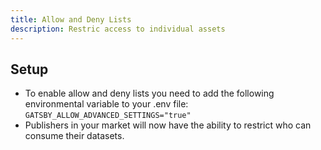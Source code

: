```yaml
---
title: Allow and Deny Lists
description: Restric access to individual assets
---
```


## Setup

- To enable allow and deny lists you need to add the following environmental variable to your .env file: `GATSBY_ALLOW_ADVANCED_SETTINGS="true"`
- Publishers in your market will now have the ability to restrict who can consume their datasets.
